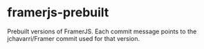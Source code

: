 # framerjs-prebuilt

Prebuilt versions of FramerJS. Each commit message points to the jchavarri/Framer commit used for that version.
